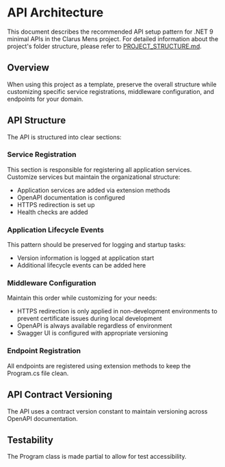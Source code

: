 # API Architecture

This document describes the recommended API setup pattern for .NET 9 minimal APIs in the Clarus Mens project.
For detailed information about the project's folder structure, please refer to [PROJECT_STRUCTURE.md](PROJECT_STRUCTURE.md).

## Overview

When using this project as a template, preserve the overall structure while customizing specific
service registrations, middleware configuration, and endpoints for your domain.

## API Structure

The API is structured into clear sections:

### Service Registration

This section is responsible for registering all application services.
Customize services but maintain the organizational structure:

- Application services are added via extension methods
- OpenAPI documentation is configured
- HTTPS redirection is set up
- Health checks are added

### Application Lifecycle Events

This pattern should be preserved for logging and startup tasks:

- Version information is logged at application start
- Additional lifecycle events can be added here

### Middleware Configuration

Maintain this order while customizing for your needs:

- HTTPS redirection is only applied in non-development environments to prevent certificate issues during local development
- OpenAPI is always available regardless of environment
- Swagger UI is configured with appropriate versioning

### Endpoint Registration

All endpoints are registered using extension methods to keep the Program.cs file clean.

## API Contract Versioning

The API uses a contract version constant to maintain versioning across OpenAPI documentation.

## Testability

The Program class is made partial to allow for test accessibility.
